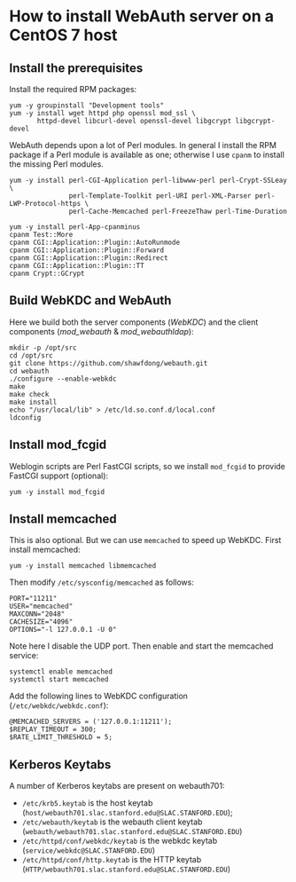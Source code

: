 # How to install WebAuth server on a CentOS 7 host

## Install the prerequisites

Install the required RPM packages:

```
yum -y groupinstall "Development tools"
yum -y install wget httpd php openssl mod_ssl \
       httpd-devel libcurl-devel openssl-devel libgcrypt libgcrypt-devel 
```

WebAuth depends upon a lot of Perl modules. In general I install the RPM package if a Perl module is available as one; otherwise I use `cpanm` to install the missing Perl modules.

```
yum -y install perl-CGI-Application perl-libwww-perl perl-Crypt-SSLeay \
               perl-Template-Toolkit perl-URI perl-XML-Parser perl-LWP-Protocol-https \
               perl-Cache-Memcached perl-FreezeThaw perl-Time-Duration

yum -y install perl-App-cpanminus
cpanm Test::More
cpanm CGI::Application::Plugin::AutoRunmode
cpanm CGI::Application::Plugin::Forward
cpanm CGI::Application::Plugin::Redirect
cpanm CGI::Application::Plugin::TT
cpanm Crypt::GCrypt
```

## Build WebKDC and WebAuth

Here we build both the server components (*WebKDC*) and the client components (*mod_webauth* & *mod_webauthldap*):

```
mkdir -p /opt/src
cd /opt/src
git clone https://github.com/shawfdong/webauth.git
cd webauth
./configure --enable-webkdc
make
make check
make install
echo "/usr/local/lib" > /etc/ld.so.conf.d/local.conf
ldconfig
```

## Install mod_fcgid

Weblogin scripts are Perl FastCGI scripts, so we install `mod_fcgid` to provide FastCGI support (optional):

```
yum -y install mod_fcgid
```  

## Install memcached

This is also optional. But we can use `memcached` to speed up WebKDC. First install memcached:

```
yum -y install memcached libmemcached
```

Then modify `/etc/sysconfig/memcached` as follows:

```
PORT="11211"
USER="memcached"
MAXCONN="2048"
CACHESIZE="4096"
OPTIONS="-l 127.0.0.1 -U 0"
```

Note here I disable the UDP port. Then enable and start the memcached service:

```
systemctl enable memcached
systemctl start memcached
```

Add the following lines to WebKDC configuration (`/etc/webkdc/webkdc.conf`):

```
@MEMCACHED_SERVERS = ('127.0.0.1:11211');
$REPLAY_TIMEOUT = 300;
$RATE_LIMIT_THRESHOLD = 5;
```

## Kerberos Keytabs

A number of Kerberos keytabs are present on webauth701:

* `/etc/krb5.keytab` is the host keytab (`host/webauth701.slac.stanford.edu@SLAC.STANFORD.EDU`);
* `/etc/webauth/keytab` is the webauth client keytab (`webauth/webauth701.slac.stanford.edu@SLAC.STANFORD.EDU`)
* `/etc/httpd/conf/webkdc/keytab` is the webkdc keytab (`service/webkdc@SLAC.STANFORD.EDU`)
* `/etc/httpd/conf/http.keytab` is the HTTP keytab (`HTTP/webauth701.slac.stanford.edu@SLAC.STANFORD.EDU`)
 
